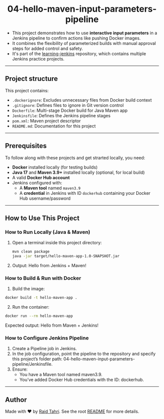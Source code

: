 <h1 align="center">04-hello-maven-input-parameters-pipeline</h1>

- This project demonstrates how to use **interactive input parameters** in a Jenkins pipeline to confirm actions like pushing Docker images.  
- It combines the flexibility of parameterized builds with manual approval steps for added control and safety.
- It's part of the [learning-jenkins](../) repository, which contains multiple Jenkins practice projects.

---
## Project structure

This project contains:

- `.dockerignore`: Excludes unnecessary files from Docker build context
- `.gitignore`: Defines files to ignore in Git version control
- `Dockerfile`:  Multi-stage Docker build for Java Maven app
- `Jenkinsfile`: Defines the Jenkins pipeline stages
- `pom.xml`: Maven project descriptor
- `README.md`: Documentation for this project

---

## Prerequisites

To follow along with these projects and get strarted locally, you need:
- **Docker** installed locally (for testing builds)
- **Java 17** and **Maven 3.9+** installed locally (optional, for local build)
- A valid **Docker Hub account**
- Jenkins configured with:
  - A **Maven tool** named `maven3.9`
  - A **credential** in Jenkins with ID `dockerhub` containing your Docker Hub username/password

---

## How to Use This Project
### How to Run Locally (Java & Maven)
1. Open a terminal inside this project directory:
   ```bash
   mvn clean package
   java -jar target/hello-maven-app-1.0-SNAPSHOT.jar
   ```
2. Output:
Hello from Jenkins + Maven!

### How to Build & Run with Docker
1. Build the image:
```bash
docker build -t hello-maven-app .
```
2. Run the container:
```bash
docker run --rm hello-maven-app
```

Expected output:
Hello from Maven + Jenkins!

### How to Configure Jenkins Pipeline
1. Create a Pipeline job in Jenkins.
2. In the job configuration, point the pipeline to the repository and specify this project’s folder path:
04-hello-maven-input-parameters-pipeline/Jenkinsfile.
3. Ensure:
   - You have a Maven tool named maven3.9.
   - You’ve added Docker Hub credentials with the ID: dockerhub.

---

## Author

Made with ❤️ by [Raid Tahri](https://github.com/raidtahri).
See the root [README](../README.md#author) for more details.
